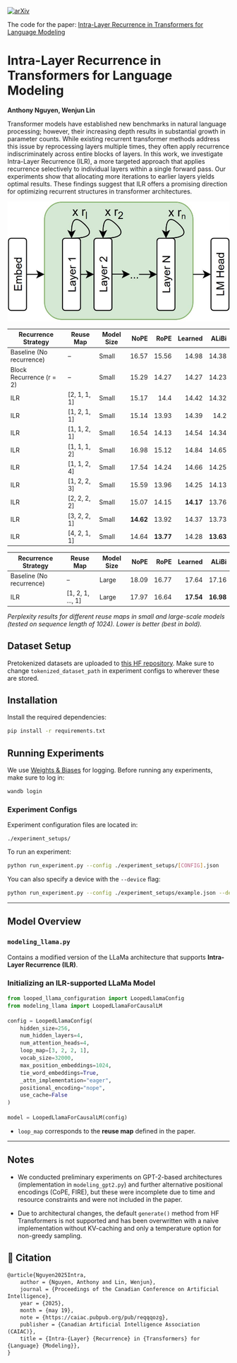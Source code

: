 [![arXiv](https://img.shields.io/badge/arXiv-2505.01855-b31b1b.svg)](https://arxiv.org/abs/2505.01855)

The code for the paper: [Intra-Layer Recurrence in Transformers for Language Modeling](https://caiac.pubpub.org/pub/reqqqozg/release/1)

# Intra-Layer Recurrence in Transformers for Language Modeling
**Anthony Nguyen, Wenjun Lin**

Transformer models have established new benchmarks in natural language processing; however, their increasing depth results in substantial growth in parameter counts. While existing recurrent transformer methods address this issue by reprocessing layers multiple times, they often apply recurrence indiscriminately across entire blocks of layers. In this work, we investigate Intra-Layer Recurrence (ILR), a more targeted approach that applies recurrence selectively to individual layers within a single forward pass. Our experiments show that allocating more iterations to earlier layers yields optimal results. These findings suggest that ILR offers a promising direction for optimizing recurrent structures in transformer architectures.

![Figure 1](https://raw.githubusercontent.com/ant-8/Layer-Recurrent-Transformers/refs/heads/main/figure1.JPG)

| **Recurrence Strategy**     | **Reuse Map**         | **Model Size** | **NoPE** | **RoPE** | **Learned** | **ALiBi** |
|----------------------------|-----------------------|----------------|---------:|---------:|------------:|----------:|
| Baseline (No recurrence)   | –                     | Small          | 16.57    | 15.56    | 14.98       | 14.38     |
| Block Recurrence (r = 2)   | –                     | Small          | 15.29    | 14.27    | 14.27       | 14.23     |
| ILR                        | [2, 1, 1, 1]           | Small          | 15.17    | 14.4     | 14.42       | 14.32     |
| ILR                        | [1, 2, 1, 1]           | Small          | 15.14    | 13.93    | 14.39       | 14.2      |
| ILR                        | [1, 1, 2, 1]           | Small          | 16.54    | 14.13    | 14.54       | 14.34     |
| ILR                        | [1, 1, 1, 2]           | Small          | 16.98    | 15.12    | 14.84       | 14.65     |
| ILR                        | [1, 1, 2, 4]           | Small          | 17.54    | 14.24    | 14.66       | 14.25     |
| ILR                        | [1, 2, 2, 3]           | Small          | 15.59    | 13.96    | 14.25       | 14.13     |
| ILR                        | [2, 2, 2, 2]           | Small          | 15.07    | 14.15    | **14.17**   | 13.76     |
| ILR                        | [3, 2, 2, 1]           | Small          | **14.62**| 13.92    | 14.37       | 13.73     |
| ILR                        | [4, 2, 1, 1]           | Small          | 14.64    | **13.77**| 14.28       | **13.63** |

| **Recurrence Strategy**     | **Reuse Map**         | **Model Size** | **NoPE** | **RoPE** | **Learned** | **ALiBi** |
|----------------------------|-----------------------|----------------|---------:|---------:|------------:|----------:|
| Baseline (No recurrence)   | –                     | Large          | 18.09    | 16.77    | 17.64       | 17.16     |
| ILR                        | [1, 2, 1, ..., 1]      | Large          | 17.97    | 16.64    | **17.54**   | **16.98** |

*Perplexity results for different reuse maps in small and large-scale models (tested on sequence length of 1024). Lower is better (best in bold).*


## Dataset Setup
Pretokenized datasets are uploaded to [this HF repository](https://huggingface.co/datasets/anothy1/tokenized_datasets/tree/main). Make sure to change `tokenized_dataset_path` in experiment configs to wherever these are stored.

## Installation

Install the required dependencies:

```bash
pip install -r requirements.txt
```

## Running Experiments

We use [Weights & Biases](https://wandb.ai/) for logging. Before running any experiments, make sure to log in:

```bash
wandb login
```

### Experiment Configs

Experiment configuration files are located in:

```
./experiment_setups/
```

To run an experiment:

```bash
python run_experiment.py --config ./experiment_setups/[CONFIG].json
```

You can also specify a device with the `--device` flag:

```bash
python run_experiment.py --config ./experiment_setups/example.json --device cuda:0
```

---

## Model Overview

### `modeling_llama.py`

Contains a modified version of the LLaMa architecture that supports **Intra-Layer Recurrence (ILR)**.

### Initializing an ILR-supported LLaMa Model

```python
from looped_llama_configuration import LoopedLlamaConfig
from modeling_llama import LoopedLlamaForCausalLM

config = LoopedLlamaConfig(
    hidden_size=256,
    num_hidden_layers=4,
    num_attention_heads=4,
    loop_map=[3, 2, 2, 1],
    vocab_size=32000,
    max_position_embeddings=1024,
    tie_word_embeddings=True,
    _attn_implementation="eager",
    positional_encoding="nope",
    use_cache=False
)

model = LoopedLlamaForCausalLM(config)
```

- `loop_map` corresponds to the **reuse map** defined in the paper.

---

## Notes

- We conducted preliminary experiments on GPT-2-based architectures (implementation in `modeling_gpt2.py`) and further alternative positional encodings (CoPE, FIRE), but these were incomplete due to time and resource constraints and were not included in the paper.

- Due to architectural changes, the default `generate()` method from HF Transformers is not supported and has been overwritten with a naive implementation without KV-caching and only a temperature option for non-greedy sampling.

## 📄 Citation

```
@article{Nguyen2025Intra,
	author = {Nguyen, Anthony and Lin, Wenjun},
	journal = {Proceedings of the Canadian Conference on Artificial Intelligence},
	year = {2025},
	month = {may 19},
	note = {https://caiac.pubpub.org/pub/reqqqozg},
	publisher = {Canadian Artificial Intelligence Association (CAIAC)},
	title = {Intra-{Layer} {Recurrence} in {Transformers} for {Language} {Modeling}},
}
```
